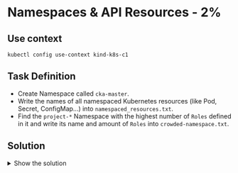 # Namespaces & API Resources - 2%

## Use context

```shell
kubectl config use-context kind-k8s-c1
```

## Task Definition

- Create Namespace called `cka-master`.
- Write the names of all namespaced Kubernetes resources (like Pod, Secret, ConfigMap...) into `namespaced_resources.txt`.
- Find the `project-*` Namespace with the highest number of `Roles` defined in it and write its name and amount of `Roles` into `crowded-namespace.txt`.

## Solution

<details>
  <summary>Show the solution</summary>

### Create Namespace

```shell
k create ns cka-master
namespace/cka-master created
```

### Write all namespaces Kubernetes resources

```shell
k api-resources
```

```shell
k api-resources -h
  # Print the supported non-namespaced resources
  kubectl api-resources --namespaced=false
```

```shell
k api-resources --namespaced=true -o name > namespaced_resources.txt
```

### Namespace with most Roles

```shell
k -n namespace_name get role --no-headers | wc -l
```

```shell
vi crowded-namespace.txt
project-x with (n) resources
```
</details>
